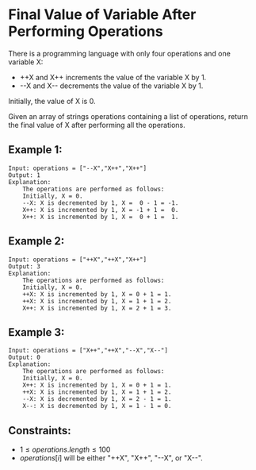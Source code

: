 # Final Value of Variable After Performing Operations

There is a programming language with only four operations and one variable X:

* ++X and X++ increments the value of the variable X by 1.
* --X and X-- decrements the value of the variable X by 1.

Initially, the value of X is 0.

Given an array of strings operations containing a list of operations, return  
the final value of X after performing all the operations.

 

## Example 1:

    Input: operations = ["--X","X++","X++"]
    Output: 1
    Explanation: 
        The operations are performed as follows:
        Initially, X = 0.
        --X: X is decremented by 1, X =  0 - 1 = -1.
        X++: X is incremented by 1, X = -1 + 1 =  0.
        X++: X is incremented by 1, X =  0 + 1 =  1.
        
## Example 2:

    Input: operations = ["++X","++X","X++"]
    Output: 3
    Explanation: 
        The operations are performed as follows:
        Initially, X = 0.
        ++X: X is incremented by 1, X = 0 + 1 = 1.
        ++X: X is incremented by 1, X = 1 + 1 = 2.
        X++: X is incremented by 1, X = 2 + 1 = 3.
        
## Example 3:

    Input: operations = ["X++","++X","--X","X--"]
    Output: 0
    Explanation: 
        The operations are performed as follows:
        Initially, X = 0.
        X++: X is incremented by 1, X = 0 + 1 = 1.
        ++X: X is incremented by 1, X = 1 + 1 = 2.
        --X: X is decremented by 1, X = 2 - 1 = 1.
        X--: X is decremented by 1, X = 1 - 1 = 0.

 

## Constraints:

* $1 \le operations.length \le 100$
* $operations[i]$ will be either "++X", "X++", "--X", or "X--".

